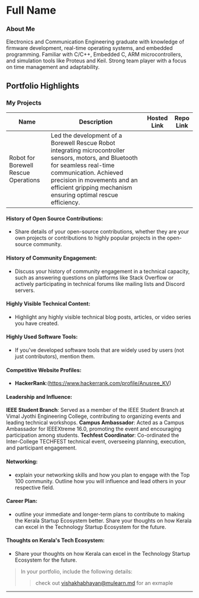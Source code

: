 # Full Name 

### About Me

Electronics and Communication Engineering graduate with knowledge of firmware development, real-time operating systems, and embedded programming. Familiar with C/C++, Embedded C, ARM microcontrollers, and simulation tools like Proteus and Keil. Strong team player with a focus on time management and adaptability.


## Portfolio Highlights

### My Projects

| Name                | Description                                                               | Hosted Link                              | Repo Link                                                      |
|---------------------|---------------------------------------------------------------------------|------------------------------------------|----------------------------------------------------------------|
| Robot for Borewell Rescue Operations  | Led the development of a Borewell Rescue Robot integrating microcontroller sensors, motors, and Bluetooth for seamless real-time communication. Achieved precision in movements and an efficient gripping mechanism ensuring optimal rescue efficiency.
                                             




#### History of Open Source Contributions:

- Share details of your open-source contributions, whether they are your own projects or contributions to highly popular projects in the open-source community.

#### History of Community Engagement:

-  Discuss your history of community engagement in a technical capacity, such as answering questions on platforms like Stack Overflow or actively participating in technical forums like mailing lists and Discord servers.

#### Highly Visible Technical Content:

- Highlight any highly visible technical blog posts, articles, or video series you have created.

#### Highly Used Software Tools:

- If you've developed software tools that are widely used by users (not just contributors), mention them.

#### Competitive Website Profiles:

- **HackerRank**:(https://www.hackerrank.com/profile/Anusree_KV)

#### Leadership and Influence:

**IEEE Student Branch**: Served as a member of the IEEE Student Branch at Vimal Jyothi Engineering College, contributing to organizing events and leading technical workshops.
**Campus Ambassador**: Acted as a Campus Ambassador for IEEEXtreme 16.0, promoting the event and encouraging participation among students.
**Techfest Coordinator**: Co-ordinated the Inter-College TECHFEST technical event, overseeing planning, execution, and participant engagement.
#### Networking:

- explain your networking skills and how you plan to engage with the Top 100 community. Outline how you will influence and lead others in your respective field.

#### Career Plan:

- outline your immediate and longer-term plans to contribute to making the Kerala Startup Ecosystem better. Share your thoughts on how Kerala can excel in the Technology Startup Ecosystem for the future.

#### Thoughts on Kerala's Tech Ecosystem:

- Share your thoughts on how Kerala can excel in the Technology Startup Ecosystem for the future.


> In your portfolio, include the following details:
>> check out [vishakhabhayan@mulearn.md](./profile/vishakhabhayan@mulearn.md) for an exmaple

---

